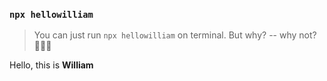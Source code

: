 ### `npx hellowilliam`

> You can just run `npx hellowilliam` on terminal. But why? -- why not? 🤷🏻‍♂️

Hello, this is **William**

